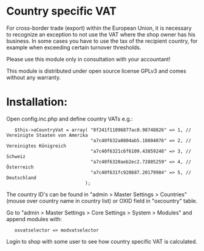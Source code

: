 Country specific VAT
====================

For cross-border trade (export) within the European Union, it is necessary to recognize an exception to not use the VAT where the shop owner has his business. In some cases you have to use the tax of the recipient country, for example when exceeding certain turnover thresholds.

Please use this module only in consultation with your accountant!

This module is distributed under open source license GPLv3 and comes without any warranty.

Installation:
=============

Open config.inc.php and define country VATs e.g.:


       $this->aCountryVat = array( "8f241f11096877ac0.98748826" => 1, // Vereinigte Staaten von Amerika
                                   "a7c40f632a0804ab5.18804076" => 2, // Vereinigtes Königreich
                                   "a7c40f6321c6f6109.43859248" => 3, // Schweiz
                                   "a7c40f6320aeb2ec2.72885259" => 4, // Österreich
                                   "a7c40f631fc920687.20179984" => 5, // Deutschland
                                 );

The country ID's can be found in "admin > Master Settings > Countries" (mouse over country name in country list) or OXID field in "oxcountry" table.

Go to "admin > Master Settings > Core Settings > System > Modules" and append modules with:

       oxvatselector => modvatselector

Login to shop with some user to see how country specific VAT is calculated.